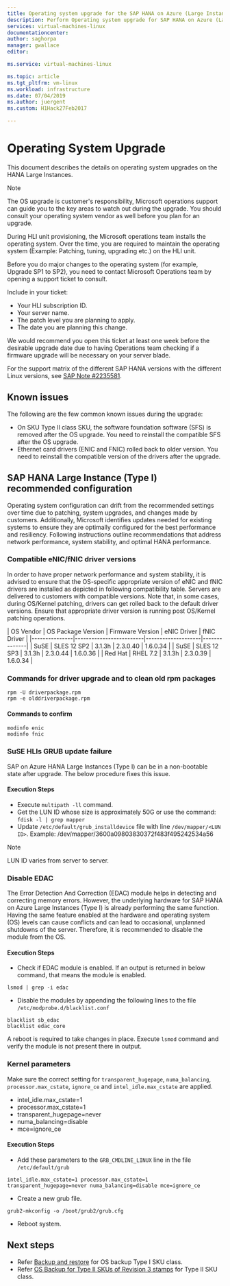 ```yaml
---
title: Operating system upgrade for the SAP HANA on Azure (Large Instances)| Microsoft Docs
description: Perform Operating system upgrade for SAP HANA on Azure (Large Instances)
services: virtual-machines-linux
documentationcenter:
author: saghorpa
manager: gwallace
editor:

ms.service: virtual-machines-linux

ms.topic: article
ms.tgt_pltfrm: vm-linux
ms.workload: infrastructure
ms.date: 07/04/2019
ms.author: juergent
ms.custom: H1Hack27Feb2017

---
```

# Operating System Upgrade
This document describes the details on operating system upgrades on the HANA Large Instances.

>[!NOTE]
>The OS upgrade is customer's responsibility, Microsoft operations support can guide you to the key areas to watch out during the upgrade. You should consult your operating system vendor as well before you plan for an upgrade.

During HLI unit provisioning, the Microsoft operations team installs the operating system.
Over the time, you are required to maintain the operating system (Example: Patching, tuning, upgrading etc.) on the HLI unit.

Before you do major changes to the operating system (for example, Upgrade SP1 to SP2), you need to contact Microsoft Operations team by opening a support ticket to consult.

Include in your ticket:

* Your HLI subscription ID.
* Your server name.
* The patch level you are planning to apply.
* The date you are planning this change. 

We would recommend you open this ticket at least one week before the desirable upgrade date due to having Operations team checking if a firmware upgrade will be necessary on your server blade.


For the support matrix of the different SAP HANA versions with the different Linux versions, see [SAP Note #2235581](https://launchpad.support.sap.com/#/notes/2235581).


## Known issues

The following are the few common known issues during the upgrade:
- On SKU Type II class SKU, the software foundation software (SFS) is removed after the OS upgrade. You need to reinstall the compatible SFS after the OS upgrade.
- Ethernet card drivers (ENIC and FNIC) rolled back to older version. You need to reinstall the compatible version of the drivers after the upgrade.

## SAP HANA Large Instance (Type I) recommended configuration

Operating system configuration can drift from the recommended settings over time due to patching, system upgrades, and changes made by customers. Additionally, Microsoft identifies updates needed for existing systems to ensure they are optimally configured for the best performance and resiliency. Following instructions outline recommendations that address network performance, system stability, and optimal HANA performance.

### Compatible eNIC/fNIC driver versions
  In order to have proper network performance and system stability, it is advised to ensure that the OS-specific appropriate version of eNIC and fNIC drivers are installed as depicted in following compatibility table. Servers are delivered to customers with compatible versions. Note that, in some cases, during OS/Kernel patching, drivers can get rolled back to the default driver versions. Ensure that appropriate driver version is running post OS/Kernel patching operations.
       
      
  |  OS Vendor    |  OS Package Version     |  Firmware Version  |  eNIC Driver	|  fNIC Driver | 
  |---------------|-------------------------|--------------------|--------------|
  |   SuSE        |  SLES 12 SP2            |   3.1.3h           |  2.3.0.40    |   1.6.0.34   |
  |   SuSE        |  SLES 12 SP3            |   3.1.3h           |  2.3.0.44    |   1.6.0.36   |
  |   Red Hat     |  RHEL 7.2               |   3.1.3h           |  2.3.0.39    |   1.6.0.34   |
 

### Commands for driver upgrade and to clean old rpm packages
```
rpm -U driverpackage.rpm
rpm -e olddriverpackage.rpm
```

#### Commands to confirm
```
modinfo enic
modinfo fnic
```

### SuSE HLIs GRUB update failure
SAP on Azure HANA Large Instances (Type I) can be in a non-bootable state after upgrade. The below procedure fixes this issue.
#### Execution Steps


*	Execute `multipath -ll` command.
*	Get the LUN ID whose size is approximately 50G or use the command: `fdisk -l | grep mapper`
*	Update `/etc/default/grub_installdevice` file with line `/dev/mapper/<LUN ID>`. Example: /dev/mapper/3600a09803830372f483f495242534a56
>[!NOTE]
>LUN ID varies from server to server.


### Disable EDAC 
   The Error Detection And Correction (EDAC) module helps in detecting and correcting memory errors. However, the underlying hardware for SAP HANA on Azure Large Instances (Type I) is already performing the same function. Having the same feature enabled at the hardware and operating system (OS) levels can cause conflicts and can lead to occasional, unplanned shutdowns of the server. Therefore, it is recommended to disable the module from the OS.

#### Execution Steps

* Check if EDAC module is enabled. If an output is returned in below command, that means the module is enabled. 
```
lsmod | grep -i edac 
```
* Disable the modules by appending the following lines to the file `/etc/modprobe.d/blacklist.conf`
```
blacklist sb_edac
blacklist edac_core
```
A reboot is required to take changes in place. Execute `lsmod` command and verify the module is not present there in output.


### Kernel parameters
   Make sure the correct setting for `transparent_hugepage`, `numa_balancing`, `processor.max_cstate`, `ignore_ce` and `intel_idle.max_cstate` are applied.

* intel_idle.max_cstate=1
* processor.max_cstate=1
* transparent_hugepage=never
* numa_balancing=disable
* mce=ignore_ce


#### Execution Steps

* Add these parameters to the `GRB_CMDLINE_LINUX` line in the file `/etc/default/grub`
```
intel_idle.max_cstate=1 processor.max_cstate=1 transparent_hugepage=never numa_balancing=disable mce=ignore_ce
```
* Create a new grub file.
```
grub2-mkconfig -o /boot/grub2/grub.cfg
```
* Reboot system.


## Next steps
- Refer [Backup and restore](hana-overview-high-availability-disaster-recovery.md) for OS backup Type I SKU class.
- Refer [OS Backup for Type II SKUs of Revision 3 stamps](os-backup-type-ii-skus.md) for Type II SKU class.
